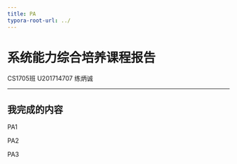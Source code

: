 ```yaml
---
title: PA
typora-root-url: ../
---
```

# 系统能力综合培养课程报告

CS1705班 U201714707 练炳诚

------

## 我完成的内容

PA1

PA2

PA3

